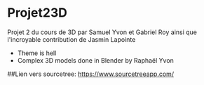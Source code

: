 # Projet23D
Projet 2 du cours de 3D par Samuel Yvon et Gabriel Roy ainsi que l'incroyable contribution de Jasmin Lapointe

- Theme is hell
- Complex 3D models done in Blender by Raphaël Yvon

##Lien vers sourcetree:
https://www.sourcetreeapp.com/
